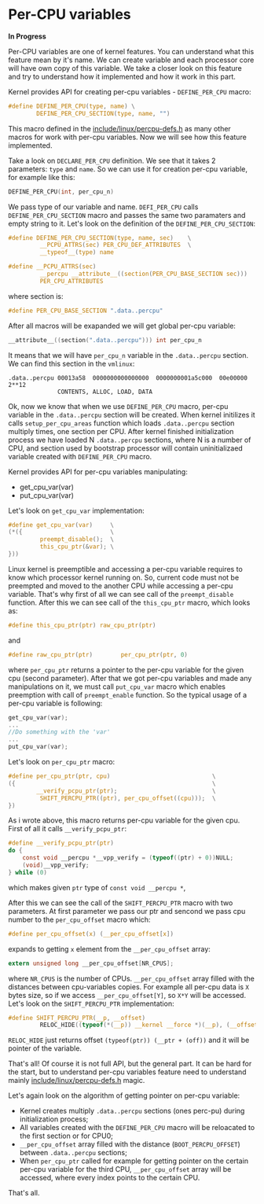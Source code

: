 Per-CPU variables
================================================================================

**In Progress**

Per-CPU variables are one of kernel features. You can understand what this feature mean by it's name. We can create variable and each processor core will have own copy of this variable. We take a closer look on this feature and try to understand how it implemented and how it work in this part.

Kernel provides API for creating per-cpu variables - `DEFINE_PER_CPU` macro:

```C
#define DEFINE_PER_CPU(type, name) \
        DEFINE_PER_CPU_SECTION(type, name, "")
```

This macro defined in the [include/linux/percpu-defs.h](https://github.com/torvalds/linux/blob/master/include/linux/percpu-defs.h) as many other macros for work with per-cpu variables. Now we will see how this feature implemented.

Take a look on `DECLARE_PER_CPU` definition. We see that it takes 2 parameters: `type` and `name`. So we can use it for creation per-cpu variable, for example like this:

```C
DEFINE_PER_CPU(int, per_cpu_n)
```

We pass type of our variable and name. `DEFI_PER_CPU` calls `DEFINE_PER_CPU_SECTION` macro and passes the same two paramaters and empty string to it. Let's look on the definition of the `DEFINE_PER_CPU_SECTION`:

```C
#define DEFINE_PER_CPU_SECTION(type, name, sec)    \
         __PCPU_ATTRS(sec) PER_CPU_DEF_ATTRIBUTES  \
         __typeof__(type) name
```

```C
#define __PCPU_ATTRS(sec)                                                \
         __percpu __attribute__((section(PER_CPU_BASE_SECTION sec)))     \
         PER_CPU_ATTRIBUTES
```

where section is:

```C
#define PER_CPU_BASE_SECTION ".data..percpu"
```

After all macros will be exapanded we will get global per-cpu variable:

```C
__attribute__((section(".data..percpu"))) int per_cpu_n
```

It means that we will have `per_cpu_n` variable in the `.data..percpu` section. We can find this section in the `vmlinux`:

```
.data..percpu 00013a58  0000000000000000  0000000001a5c000  00e00000  2**12
              CONTENTS, ALLOC, LOAD, DATA
```

Ok, now we know that when we use `DEFINE_PER_CPU` macro, per-cpu variable in the `.data..percpu` section will be created. When kernel initilizes it calls `setup_per_cpu_areas` function which loads `.data..percpu` section multiply times, one section per CPU. After kernel finished initialization process we have loaded N `.data..percpu` sections, where N is a number of CPU, and section used by bootstrap processor will contain uninitializaed variable created with `DEFINE_PER_CPU` macro.

Kernel provides API for per-cpu variables manipulating:

* get_cpu_var(var)
* put_cpu_var(var)


Let's look on `get_cpu_var` implementation:

```C
#define get_cpu_var(var)     \
(*({                         \
         preempt_disable();  \
         this_cpu_ptr(&var); \
}))
```

Linux kernel is preemptible and accessing a per-cpu variable requires to know which processor kernel running on. So, current code must not be preempted and moved to the another CPU while accessing a per-cpu variable. That's why first of all we can see call of the `preempt_disable` function. After this we can see call of the `this_cpu_ptr` macro, which looks as:

```C
#define this_cpu_ptr(ptr) raw_cpu_ptr(ptr)
```

and

```C
#define raw_cpu_ptr(ptr)        per_cpu_ptr(ptr, 0)
```

where `per_cpu_ptr` returns a pointer to the per-cpu variable for the given cpu (second parameter). After that we got per-cpu variables and made any manipulations on it, we must call `put_cpu_var` macro which enables preemption with call of `preempt_enable` function. So the typical usage of a per-cpu variable is following:

```C
get_cpu_var(var);
...
//Do something with the 'var'
...
put_cpu_var(var);
```

Let's look on `per_cpu_ptr` macro:

```C
#define per_cpu_ptr(ptr, cpu)                             \
({                                                        \
        __verify_pcpu_ptr(ptr);                           \
         SHIFT_PERCPU_PTR((ptr), per_cpu_offset((cpu)));  \
})
```

As i wrote above, this macro returns per-cpu variable for the given cpu. First of all it calls `__verify_pcpu_ptr`:

```C
#define __verify_pcpu_ptr(ptr)
do {
	const void __percpu *__vpp_verify = (typeof((ptr) + 0))NULL;
	(void)__vpp_verify; 
} while (0)
```

which makes given `ptr` type of `const void __percpu *`, 

After this we can see the call of the `SHIFT_PERCPU_PTR` macro with two parameters. At first parameter we pass our ptr and sencond we pass cpu number to the `per_cpu_offset` macro which:

```C
#define per_cpu_offset(x) (__per_cpu_offset[x])
```

expands to getting `x` element from the `__per_cpu_offset` array:


```C
extern unsigned long __per_cpu_offset[NR_CPUS];
```

where `NR_CPUS` is the number of CPUs. `__per_cpu_offset` array filled with the distances between cpu-variables copies. For example all per-cpu data is `X` bytes size, so if we access `__per_cpu_offset[Y]`, so `X*Y` will be accessed. Let's look on the `SHIFT_PERCPU_PTR` implementation:

```C
#define SHIFT_PERCPU_PTR(__p, __offset)                                 \
         RELOC_HIDE((typeof(*(__p)) __kernel __force *)(__p), (__offset))
```

`RELOC_HIDE` just returns offset `(typeof(ptr)) (__ptr + (off))` and it will be pointer of the variable.

That's all! Of course it is not full API, but the general part. It can be hard for the start, but to understand per-cpu variables feature need to understand mainly [include/linux/percpu-defs.h](https://github.com/torvalds/linux/blob/master/include/linux/percpu-defs.h) magic.

Let's again look on the algorithm of getting pointer on per-cpu variable:

* Kernel creates multiply `.data..percpu` sections (ones perc-pu) during initialization process;
* All variables created with the `DEFINE_PER_CPU` macro will be reloacated to the first section or for CPU0;
* `__per_cpu_offset` array filled with the distance (`BOOT_PERCPU_OFFSET`) between `.data..percpu` sections;
* When `per_cpu_ptr` called for example for getting pointer on the certain per-cpu variable for the third CPU, `__per_cpu_offset` array will be accessed, where every index points to the certain CPU.

That's all.

